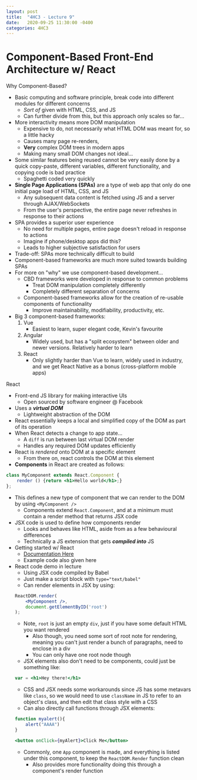```yaml
---
layout: post
title:  "4HC3 - Lecture 9"
date:   2020-09-25 11:30:00 -0400
categories: 4HC3
---
```


Component-Based Front-End Architecture w/ React
===

Why Component-Based?
- Basic computing and software principle, break code into different modules for different concerns
    - *Sort of* given with HTML, CSS, and JS
    - Can further divide from this, but this approach only scales so far...
- More interactivity means more DOM manipulation
    - Expensive to do, not necessarily what HTML DOM was meant for, so a little hacky
    - Causes many page re-renders, 
    - **Very** complex DOM trees in modern apps
    - Making many small DOM changes not ideal...
- Some similar features being reused cannot be very easily done by a quick copy-paste, different variables, different functionality, and copying code is bad practice
    - Spaghetti coded very quickly
- **Single Page Applications (SPAs)** are a type of web app that only do one initial page load of HTML, CSS, and JS
    - Any subsequent data content is fetched using JS and a server through AJAX/WebSockets
    - From the user's perspective, the entire page never refreshes in response to their actions
- SPA provides a superior user experience
    - No need for multiple pages, entire page doesn't reload in response to actions
    - Imagine if phone/desktop apps did this?
    - Leads to higher subjective satisfaction for users
- Trade-off: SPAs more technically difficult to build
- Component-based frameworks are much more suited towards building SPAs
- For more on "why" we use component-based development...
    - CBD frameworks were developed in response to common problems
        - Treat DOM manipulation completely differently
        - Completely different separation of concerns
    - Component-based frameworks allow for the creation of re-usable components of functionality
        - Improve maintainability, modifiability, productivity, etc.
- Big 3 component-based frameworks:
    1. Vue
        - Easiest to learn, super elegant code, Kevin's favourite
    2. Angular
        - Widely used, but has a "split ecosystem" between older and newer versions. Relatively harder to learn
    3. React
        - Only slightly harder than Vue to learn, widely used in industry, and we get React Native as a bonus (cross-platform mobile apps)

React
- Front-end JS library for making interactive UIs
    - Open sourced by software engineer @ Facebook
- Uses a ***virtual DOM***
    - Lightweight abstraction of the DOM
- React essentially keeps a local and simplified copy of the DOM as part of its operation
- When React detects a change to app state...
    - A `diff` is run between last virtual DOM render
    - Handles any required DOM updates efficiently
- React is *rendered* onto DOM at a specific element
    - From there on, react controls the DOM at this element
- **Components** in React are created as follows:  
```jsx
class MyComponent extends React.Component {
    render () {return <h1>Hello world</h1>;}
};
```
- This defines a new type of component that we can render to the DOM by using `<MyComponent />`
    - Components extend `React.Component`, and at a minimum must contain a render method that returns JSX code
- JSX code is used to define how components render
    - Looks and behaves like HTML, aside from as a few behavioural differences
    - Technically a JS extension that gets ***compiled into*** JS
- Getting started w/ React
    - [Documentation Here](https://reactjs.org/docs/getting-started.html)
    - Example code also given here
- React code demo in lecture
    - Using JSX code compiled by Babel
    - Just make a script block with `type="text/babel"`
    - Can render elements in JSX by using:  
    ```jsx
    ReactDOM.render(
        <MyComponent />,
        document.getElementByID('root')
    );
    ```
    - Note, `root` is just an empty `div`, just if you have some default HTML you want rendered
        - Also though, you need some sort of root note for rendering, meaning you can't just render a bunch of paragraphs, need to enclose in a div
        - You can only have one root node though
    - JSX elements also don't need to be components, could just be something like:  
    ```jsx
    var = <h1>Hey there!</h1>
    ```
    - CSS and JSX needs some workarounds since JS has some metavars like `class`, so we would need to use `className` in JS to refer to an object's class, and then edit that class style with a CSS
    - Can also directly call functions through JSX elements:  
    ```jsx
    function myalert(){
        alert("AAAA")
    }
    
    <button onClick={myAlert}>Click Me</button>
    ```
    - Commonly, one `App` component is made, and everything is listed under this component, to keep the `ReactDOM.Render` function clean
        - Also provides more functionality doing this through a component's render function